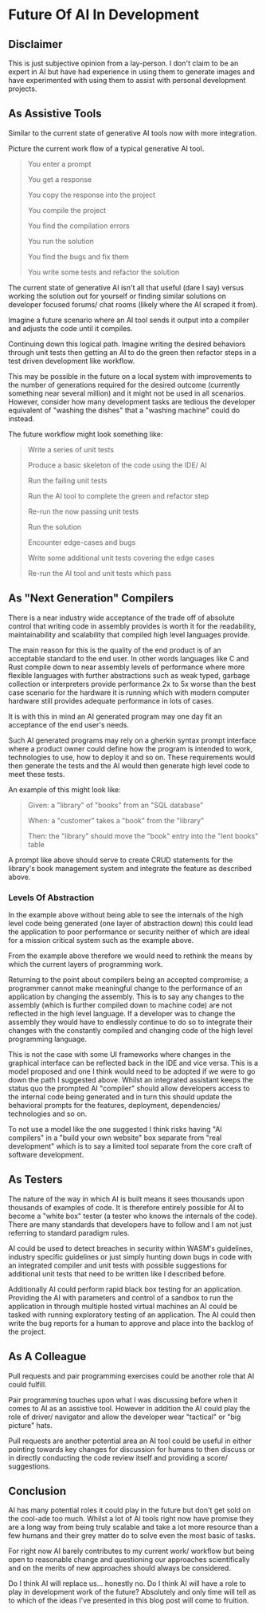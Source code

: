 # Future Of AI In Development

## Disclaimer

This is just subjective opinion from a lay-person. I don't claim to be an expert in AI but have had experience in using them to generate images and have experimented with using them to assist with personal development projects.

## As Assistive Tools

Similar to the current state of generative AI tools now with more integration.

Picture the current work flow of a typical generative AI tool.

> You enter a prompt
>
> You get a response
>
> You copy the response into the project
>
> You compile the project
>
> You find the compilation errors
>
> You run the solution
>
> You find the bugs and fix them
>
> You write some tests and refactor the solution

The current state of generative AI isn't all that useful (dare I say) versus working the solution out for yourself or finding similar solutions on developer focused forums/ chat rooms (likely where the AI scraped it from).

Imagine a future scenario where an AI tool sends it output into a compiler and adjusts the code until it compiles.

Continuing down this logical path. Imagine writing the desired behaviors through unit tests then getting an AI to do the green then refactor steps in a test driven development like workflow.

This may be possible in the future on a local system with improvements to the number of generations required for the desired outcome (currently something near several million) and it might not be used in all scenarios. However, consider how many development tasks are tedious the developer equivalent of "washing the dishes" that a "washing machine" could do instead.

The future workflow might look something like:

> Write a series of unit tests
>
> Produce a basic skeleton of the code using the IDE/ AI
>
> Run the failing unit tests
>
> Run the AI tool to complete the green and refactor step
>
> Re-run the now passing unit tests
>
> Run the solution
>
> Encounter edge-cases and bugs
>
> Write some additional unit tests covering the edge cases
>
> Re-run the AI tool and unit tests which pass

## As "Next Generation" Compilers

There is a near industry wide acceptance of the trade off of absolute control that writing code in assembly provides is worth it for the readability, maintainability and scalability that compiled high level languages provide.

The main reason for this is the quality of the end product is of an acceptable standard to the end user. In other words languages like C and Rust compile down to near assembly levels of performance where more flexible languages with further abstractions such as weak typed, garbage collection or interpreters provide performance 2x to 5x worse than the best case scenario for the hardware it is running which with modern computer hardware still provides adequate performance in lots of cases.

It is with this in mind an AI generated program may one day fit an acceptance of the end user's needs.

Such AI generated programs may rely on a gherkin syntax prompt interface where a product owner could define how the program is intended to work, technologies to use, how to deploy it and so on. These requirements would then generate the tests and the AI would then generate high level code to meet these tests.

An example of this might look like:

> Given: a "library" of "books" from an "SQL database"
>
> When: a "customer" takes a "book" from the "library"
>
> Then: the "library" should move the "book" entry into the "lent books" table

A prompt like above should serve to create CRUD statements for the library's book management system and integrate the feature as described above.

### Levels Of Abstraction

In the example above without being able to see the internals of the high level code being generated (one layer of abstraction down) this could lead the application to poor performance or security neither of which are ideal for a mission critical system such as the example above.

From the example above therefore we would need to rethink the means by which the current layers of programming work.

Returning to the point about compilers being an accepted compromise; a programmer cannot make meaningful change to the performance of an application by changing the assembly. This is to say any changes to the assembly (which is further compiled down to machine code) are not reflected in the high level language. If a developer was to change the assembly they would have to endlessly continue to do so to integrate their changes with the constantly compiled and changing code of the high level programming language.

This is not the case with some UI frameworks where changes in the graphical interface can be reflected back in the IDE and vice versa. This is a model proposed and one I think would need to be adopted if we were to go down the path I suggested above. Whilst an integrated assistant keeps the status quo the prompted AI "compiler" should allow developers access to the internal code being generated and in turn this should update the behavioral prompts for the features, deployment, dependencies/ technologies and so on.

To not use a model like the one suggested I think risks having "AI compilers" in a "build your own website" box separate from "real development" which is to say a limited tool separate from the core craft of software development.

## As Testers

The nature of the way in which AI is built means it sees thousands upon thousands of examples of code. It is therefore entirely possible for AI to become a "white box" tester (a tester who knows the internals of the code). There are many standards that developers have to follow and I am not just referring to standard paradigm rules.

AI could be used to detect breaches in security within WASM's guidelines, industry specific guidelines or just simply hunting down bugs in code with an integrated compiler and unit tests with possible suggestions for additional unit tests that need to be written like I described before.

Additionally AI could perform rapid black box testing for an application. Providing the AI with parameters and control of a sandbox to run the application in through multiple hosted virtual machines an AI could be tasked with running exploratory testing of an application. The AI could then write the bug reports for a human to approve and place into the backlog of the project.

## As A Colleague

Pull requests and pair programming exercises could be another role that AI could fulfill.

Pair programming touches upon what I was discussing before when it comes to AI as an assistive tool. However in addition the AI could play the role of driver/ navigator and allow the developer wear "tactical" or "big picture" hats.

Pull requests are another potential area an AI tool could be useful in either pointing towards key changes for discussion for humans to then discuss or in directly conducting the code review itself and providing a score/ suggestions.

## Conclusion

AI has many potential roles it could play in the future but don't get sold on the cool-ade too much. Whilst a lot of AI tools right now have promise they are a long way from being truly scalable and take a lot more resource than a few humans and their grey matter do to solve even the most basic of tasks.

For right now AI barely contributes to my current work/ workflow but being open to reasonable change and questioning our approaches scientifically and on the merits of new approaches should always be considered.

Do I think AI will replace us... honestly no. Do I think AI will have a role to play in development work of the future? Absolutely and only time will tell as to which of the ideas I've presented in this blog post will come to fruition.
